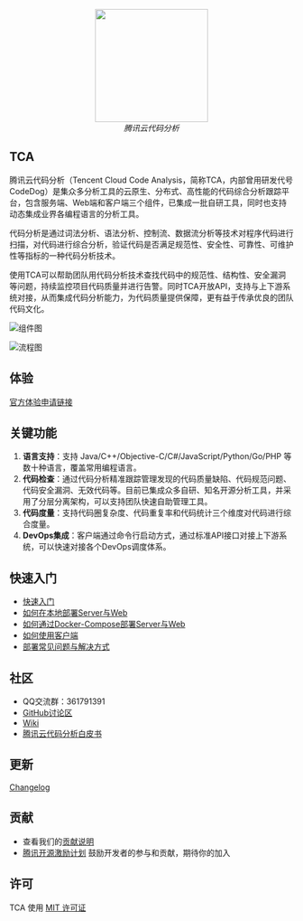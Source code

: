 <p align="center">
    <img src='https://tencent.github.io/CodeAnalysis/media/Logo.png' width="200"/>
    <br />
    <em>腾讯云代码分析</em>
</p>

## TCA

腾讯云代码分析（Tencent Cloud Code Analysis，简称TCA，内部曾用研发代号CodeDog）是集众多分析工具的云原生、分布式、高性能的代码综合分析跟踪平台，包含服务端、Web端和客户端三个组件，已集成一批自研工具，同时也支持动态集成业界各编程语言的分析工具。

代码分析是通过词法分析、语法分析、控制流、数据流分析等技术对程序代码进行扫描，对代码进行综合分析，验证代码是否满足规范性、安全性、可靠性、可维护性等指标的一种代码分析技术。

使用TCA可以帮助团队用代码分析技术查找代码中的规范性、结构性、安全漏洞等问题，持续监控项目代码质量并进行告警。同时TCA开放API，支持与上下游系统对接，从而集成代码分析能力，为代码质量提供保障，更有益于传承优良的团队代码文化。

![组件图](https://tencent.github.io/CodeAnalysis/media/Components.png)

![流程图](https://tencent.github.io/CodeAnalysis/media/Flow.png)

## 体验

[官方体验申请链接](https://cloud.tencent.com/apply/p/44ncv4hzp1)

## 关键功能

1. **语言支持**：支持 Java/C++/Objective-C/C#/JavaScript/Python/Go/PHP 等数十种语言，覆盖常用编程语言。
2. **代码检查**：通过代码分析精准跟踪管理发现的代码质量缺陷、代码规范问题、代码安全漏洞、无效代码等。目前已集成众多自研、知名开源分析工具，并采用了分层分离架构，可以支持团队快速自助管理工具。
3. **代码度量**：支持代码圈复杂度、代码重复率和代码统计三个维度对代码进行综合度量。
4. **DevOps集成**：客户端通过命令行启动方式，通过标准API接口对接上下游系统，可以快速对接各个DevOps调度体系。

## 快速入门

- [快速入门](GettingStart(TCA快速入门).md)
- [如何在本地部署Server与Web](doc/deploy.md)
- [如何通过Docker-Compose部署Server与Web](doc/deploy_dc.md)
- [如何使用客户端](doc/client.md)
- [部署常见问题与解决方式](doc/Q&A.md)

## 社区

- QQ交流群：361791391
- [GitHub讨论区](https://github.com/Tencent/CodeAnalysis/discussions)
- [Wiki](https://github.com/Tencent/CodeAnalysis/wiki)
- [腾讯云代码分析白皮书](腾讯云代码分析白皮书.pdf)

## 更新

[Changelog](CHANGELOG.md)

## 贡献

- 查看我们的[贡献说明](CONTRIBUTING.md)
- [腾讯开源激励计划](https://opensource.tencent.com/contribution) 鼓励开发者的参与和贡献，期待你的加入

## 许可

TCA 使用 [MIT 许可证](LICENSE)
